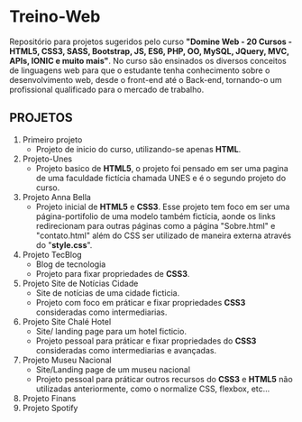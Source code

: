 # Treino-Web
Repositório para projetos sugeridos pelo curso **"Domine Web - 20 Cursos - HTML5, CSS3, SASS, Bootstrap, JS, ES6, PHP, OO, MySQL, JQuery, MVC, APIs, IONIC e muito mais"**.
No curso são ensinados os diversos conceitos de linguagens web para que o estudante tenha conhecimento sobre o desenvolvimento web, desde o front-end até o Back-end, tornando-o um profissional qualificado para o mercado de trabalho.

## PROJETOS
1. Primeiro projeto
	- Projeto de inicio do curso, utilizando-se apenas **HTML**.
2. Projeto-Unes
	- Projeto basico de **HTML5**, o projeto foi pensado em ser uma pagina de uma faculdade fictícia chamada UNES e é o segundo projeto do curso.
3. Projeto Anna Bella
	- Projeto inicial de **HTML5** e **CSS3**. Esse projeto tem foco em ser uma página-portifolio de uma modelo também fictícia, aonde os links redirecionam para outras páginas como a página "Sobre.html" e "contato.html" além do CSS ser utilizado de maneira externa através do "**style.css**".
4. Projeto TecBlog
	- Blog de tecnologia
	- Projeto para fixar propriedades de **CSS3**.
5. Projeto Site de Notícias Cidade
	- Site de notícias de uma cidade ficticia.
	- Projeto com foco em práticar e fixar propriedades **CSS3** consideradas como intermediarias.
6. Projeto Site Chalé Hotel
	- Site/ landing page para um hotel ficticio.
	- Projeto pessoal para práticar e fixar propriedades do **CSS3** consideradas como intermediarias e avançadas.
7. Projeto Museu Nacional
	- Site/Landing page de um museu nacional
	- Projeto pessoal para práticar outros recursos do **CSS3** e **HTML5** não utilizadas anteriormente, como o normalize CSS, flexbox, etc...
8. Projeto Finans
9. Projeto Spotify	
